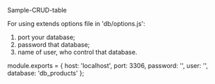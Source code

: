 Sample-CRUD-table

For using extends options file in 'db/options.js': 

1. port your database;
2. password that database;
3. name of user, who control that database.

module.exports = {
    host: 'localhost',
    port: 3306,
    password: '',
    user: '',
    database: 'db_products'
};
